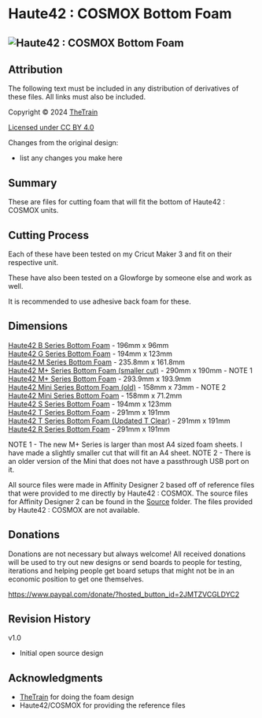 # Haute42 : COSMOX Bottom Foam
![Haute42 : COSMOX Bottom Foam](Assets/Haute42_Bottom_Foam_1.JPG)
---

## Attribution

The following text must be included in any distribution of derivatives of these files. All links must also be included.

Copyright © 2024 [TheTrain](https://github.com/TheTrainGoes)

[Licensed under CC BY 4.0](https://creativecommons.org/licenses/by/4.0/)

Changes from the original design:
  - list any changes you make here


## Summary

These are files for cutting foam that will fit the bottom of Haute42 : COSMOX units.

## Cutting Process

Each of these have been tested on my Cricut Maker 3 and fit on their respective unit.

These have also been tested on a Glowforge by someone else and work as well.

It is recommended to use adhesive back foam for these.

## Dimensions

[Haute42 B Series Bottom Foam](Cut%20Files/Haute42%20B%20Series%20Bottom%20Foam.svg) - 196mm x 96mm<br/>
[Haute42 G Series Bottom Foam](Cut%20Files/Haute42%20G%20Series%20Bottom%20Foam.svg) - 194mm x 123mm<br/>
[Haute42 M Series Bottom Foam](Cut%20Files/Haute42%20M%20Series%20Bottom%20Foam.svg) - 235.8mm x 161.8mm<br/>
[Haute42 M+ Series Bottom Foam (smaller cut)](Cut%20Files/Haute42%20M%2B%20Series%20Bottom%20Foam%20(smaller%20cut).svg) - 290mm x 190mm - NOTE 1<br/>
[Haute42 M+ Series Bottom Foam](Cut%20Files/Haute42%20M%2B%20Series%20Bottom%20Foam.svg) - 293.9mm x 193.9mm<br/>
[Haute42 Mini Series Bottom Foam (old)](Cut%20Files/Haute42%20Mini%20Series%20Bottom%20Foam%20(old).svg) - 158mm x 73mm - NOTE 2<br/>
[Haute42 Mini Series Bottom Foam](Cut%20Files/Haute42%20Mini%20Series%20Bottom%20Foam.svg) - 158mm x 71.2mm<br/>
[Haute42 S Series Bottom Foam](Cut%20Files/Haute42%20S%20Series%20Bottom%20Foam.svg) - 194mm x 123mm<br/>
[Haute42 T Series Bottom Foam](Cut%20Files/Haute42%20T%20Series%20Bottom%20Foam.svg) - 291mm x 191mm<br/>
[Haute42 T Series Bottom Foam (Updated T Clear)](Cut%20Files/Haute42%20T%20Series%20Bottom%20Foam%20(Updated%20T%20Clear).svg) - 291mm x 191mm<br/>
[Haute42 R Series Bottom Foam](Cut%20Files/Haute42%20R%20Series%20Bottom%20Foam.svg) - 291mm x 191mm<br/>

NOTE 1 - The new M+ Series is larger than most A4 sized foam sheets.  I have made a slightly smaller cut that will fit an A4 sheet.
NOTE 2 - There is an older version of the Mini that does not have a passthrough USB port on it.  

All source files were made in Affinity Designer 2 based off of reference files that were provided to me directly by Haute42 : COSMOX.  The source files for Affinity Designer 2 can be found in the [Source](Source%20Files/) folder.  The files provided by Haute42 : COSMOX are not available.

## Donations

Donations are not necessary but always welcome!  All received donations will be used to try out new designs or send boards to people for testing, iterations and helping people get board setups that might not be in an economic position to get one themselves.

https://www.paypal.com/donate/?hosted_button_id=2JMTZVCGLDYC2

## Revision History

v1.0
- Initial open source design

## Acknowledgments

- [TheTrain](https://github.com/TheTrainGoes) for doing the foam design
- Haute42/COSMOX for providing the reference files
